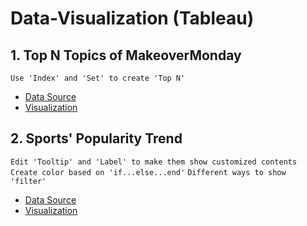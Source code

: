 # Data-Visualization (Tableau)

## 1. Top N Topics of MakeoverMonday
```Use 'Index' and 'Set' to create 'Top N'```
* [Data Source](https://data.world/makeovermonday/2019w53)
* [Visualization](https://public.tableau.com/profile/zhenyu5045#!/vizhome/TopN_15781727507850/TopNMethods)

## 2. Sports' Popularity Trend
```Edit 'Tooltip' and 'Label' to make them show customized contents```
```Create color based on 'if...else...end'```
```Different ways to show 'filter'```
* [Data Source](https://data.world/makeovermonday/2020w1-what-is-americas-most-popular-sport)
* [Visualization](https://public.tableau.com/profile/zhenyu5045#!/vizhome/SportsPopularityTrend2004-2017/Summary?publish=yes)
